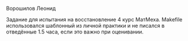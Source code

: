Ворошилов Леонид 

Задание для испытания на восстановление 4 курс МатМеха. 
Makefile использовался шаблонный из личной практики и не писался в отведённые 1.5 часа, если это важно при оценивании. 
